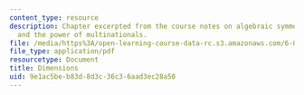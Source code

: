 ```yaml
---
content_type: resource
description: Chapter excerpted from the course notes on algebraic symmetry, dimensions,
  and the power of multinationals.
file: /media/https%3A/open-learning-course-data-rc.s3.amazonaws.com/6-055j-the-art-of-approximation-in-science-and-engineering-spring-2008/9e1ac5beb83d8d3c36c36aad3ec28a50_mar21.pdf
file_type: application/pdf
resourcetype: Document
title: Dimensions
uid: 9e1ac5be-b83d-8d3c-36c3-6aad3ec28a50
---
```


